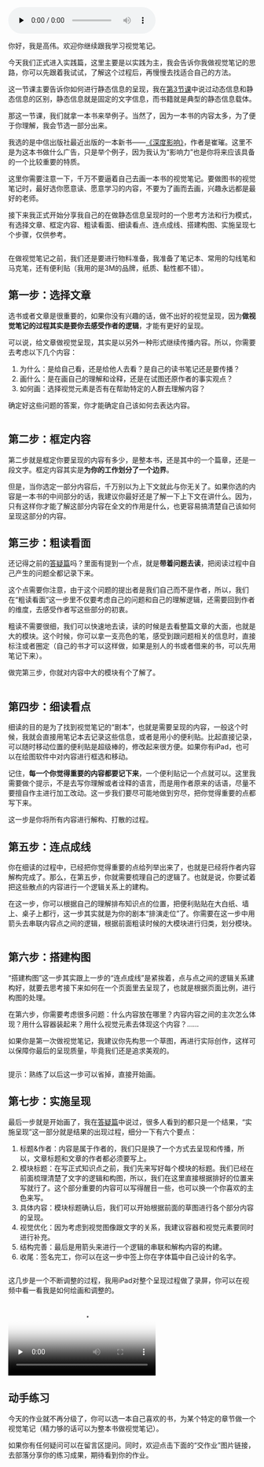 <audio id="audio" title="12 | 静态实践：如何做图书的视觉笔记？" controls="" preload="none"><source id="mp3" src="https://static001.geekbang.org/resource/audio/a8/3c/a8a60f58c9f3882f913b0eb03fcbf73c.mp3"></audio>

你好，我是高伟。欢迎你继续跟我学习视觉笔记。

今天我们正式进入实践篇，这里主要是以实践为主，我会告诉你我做视觉笔记的思路，你可以先跟着我试试，了解这个过程后，再慢慢去找适合自己的方法。

这一节课主要告诉你如何进行静态信息的呈现，我在[第3节课](https://time.geekbang.org/column/article/228490?utm_source=web&amp;utm_medium=geektime&amp;utm_campaign=306-presell&amp;utm_content=pc0420&amp;utm_term=pc_interstitial_249)中说过动态信息和静态信息的区别，静态信息就是固定的文字信息，而书籍就是典型的静态信息载体。

那这一节课，我们就拿一本书来举例子。当然了，因为一本书的内容太多，为了便于你理解，我会节选一部分出来。

我选的是中信出版社最近出版的一本新书——[《深度影响》](https://book.douban.com/subject/35003046/)，作者是崔璀。这里不是为这本书做什么广告，只是举个例子，因为我认为“影响力”也是你将来应该具备的一个比较重要的特质。

这里你需要注意一下，千万不要逼着自己去画一本书的视觉笔记。要做图书的视觉笔记时，最好选你愿意读、愿意学习的内容，不要为了画而去画，兴趣永远都是最好的老师。

接下来我正式开始分享我自己的在做静态信息呈现时的一个思考方法和行为模式，有选择文章、框定内容、粗读看面、细读看点、连点成线、搭建构图、实施呈现七个步骤，仅供参考。

<img src="https://static001.geekbang.org/resource/image/ad/43/adf9b79ebe27bb53c41f0d0751101743.jpg" alt="">

在做视觉笔记之前，我们还是要进行物料准备，我准备了笔记本、常用的勾线笔和马克笔，还有便利贴（我用的是3M的品牌，纸质、黏性都不错）。

## 第一步：选择文章

选书或者文章是很重要的，如果你没有兴趣的话，做不出好的视觉呈现，因为**做视觉笔记的过程其实是要你去感受作者的逻辑**，才能有更好的呈现。

可以说，给文章做视觉呈现，其实是以另外一种形式继续传播内容。所以，你需要去考虑以下几个内容：

1. 为什么：是给自己看，还是给他人去看？是自己的读书笔记还是要传播？
1. 画什么：是在画自己的理解和诠释，还是在试图还原作者的事实观点？
1. 如何画：选择视觉元素是否有在帮助特定的人群去理解内容？

确定好这些问题的答案，你才能确定自己该如何去表达内容。

<img src="https://static001.geekbang.org/resource/image/31/d7/31d11762bf8889b35b960bd74ab45bd7.jpg" alt="">

## 第二步：框定内容

第二步就是框定你要呈现的内容有多少，是整本书，还是其中的一个篇章，还是一段文字。框定内容其实是**为你的工作划分了一个边界**。

但是，当你选定一部分内容后，千万别以为上下文就此与你无关了。如果你选的内容是一本书的中间部分的话，我建议你最好还是了解一下上下文在讲什么。因为，只有这样你才能了解这部分内容在全文的作用是什么，也更容易搞清楚自己该如何呈现这部分的内容。

## 第三步：粗读看面

还记得之前的[答疑篇](https://time.geekbang.org/column/article/230208?utm_source=web&amp;utm_medium=geektime&amp;utm_campaign=306-presell&amp;utm_content=pc0420&amp;utm_term=pc_interstitial_249)吗？里面有提到一个点，就是**带着问题去读**，把阅读过程中自己产生的问题全都记录下来。

这个点需要你注意，由于这个问题的提出者是我们自己而不是作者，所以，我们在“粗读看面”这一步里不仅要考虑自己的问题和自己的理解逻辑，还需要回到作者的维度，去感受作者写这些部分的初衷。

粗读不需要很细，我们可以快速地去读，读的时候是去看整篇文章的大面，也就是大的模块。这个时候，你可以拿一支亮色的笔，感受到跟问题相关的信息时，直接标注或者圈定（自己的书才可以这样做，如果是别人的书或者借来的书，可以先用笔记下来）。

做完第三步，你就对内容中大的模块有个了解了。

<img src="https://static001.geekbang.org/resource/image/33/6f/33805fea51796b34d32e1ef2e62cda6f.jpg" alt="">

## 第四步：细读看点

细读的目的是为了找到视觉笔记的“剧本”，也就是需要呈现的内容，一般这个时候，我就会直接用笔记本去记录这些信息，或者是用小的便利贴。比起直接记录，可以随时移动位置的便利贴是超级棒的，修改起来很方便。如果你有iPad，也可以在绘图软件中对内容进行框选和移动。

记住，**每一个你觉得重要的内容都要记下来**，一个便利贴记一个点就可以。这里我需要做个提示，不是去写你理解或者诠释的语言，而是用作者原来的话语，尽量不要擅自作主进行加工改动。这一步我们要尽可能地做到穷尽，把你觉得重要的点都写下来。

这一步是你将所有内容进行解构、打散的过程。

## 第五步：连点成线

你在细读的过程中，已经把你觉得重要的点给列举出来了，也就是已经将作者内容解构完成了。那么，在第五步，你就需要梳理自己的逻辑了。也就是说，你要试着把这些散点的内容进行一个逻辑关系上的建构。

在这一步，你可以根据自己的理解排布知识点的位置，把便利贴贴在大白纸、墙上、桌子上都行，这一步其实就是为你的剧本“排演走位”了。你需要在这一步中用箭头去串联内容点之间的逻辑，根据前面粗读时候的大模块进行归类，划分模块。

<img src="https://static001.geekbang.org/resource/image/b4/1e/b4d549b8a8694d1cc0dd6dc4d807441e.jpg" alt="">

## 第六步：搭建构图

“搭建构图”这一步其实跟上一步的“连点成线”是紧挨着，点与点之间的逻辑关系建构好，就要去思考接下来如何在一个页面里去呈现了，也就是根据页面比例，进行构图的处理。

在第六步，你需要考虑很多问题：什么内容放在哪里？内容内容之间的主次怎么体现？用什么容器装起来？用什么视觉元素去体现这个内容？……

如果你是第一次做视觉笔记，我建议你先构思一个草图，再进行实际创作，这样可以保障你最后的呈现质量，毕竟我们还是追求美观的。

<img src="https://static001.geekbang.org/resource/image/56/da/56388e1dfa0cfd873aee1b0d54c08dda.jpg" alt="">

> 
提示：熟练了以后这一步可以省掉，直接开始画。


## 第七步：实施呈现

最后一步就是开始画了，我在[答疑篇](https://time.geekbang.org/column/article/230208?utm_source=web&amp;utm_medium=geektime&amp;utm_campaign=306-presell&amp;utm_content=pc0420&amp;utm_term=pc_interstitial_249)中说过，很多人看到的都只是一个结果，“实施呈现”这一部分就是结果的出现过程，细分一下有六个要点：

1. 标题&amp;作者：内容是属于作者的，我们只是换了一个方式去呈现和传播，所以，文章标题和文章的作者都必须要写上。
1. 模块标题：在写正式知识点之前，我们先来写好每个模块的标题。我们已经在前面梳理清楚了文字的逻辑和构图，所以，我们在这里直接根据排好的位置来写就行了。这个部分重要的内容可以写得醒目一些，也可以换一个你喜欢的主色来写。
1. 具体内容：模块标题确认后，我们可以开始根据前面的草图进行各个部分内容的呈现。
1. 视觉优化：因为考虑到视觉图像跟文字的关系，我建议容器和视觉元素要同时进行补充。
1. 结构完善：最后是用箭头来进行一个逻辑的串联和解构内容的构建。
1. 收尾：签名完工，你可以在这一步中签上你在字体篇中自己设计的名字。

<img src="https://static001.geekbang.org/resource/image/72/6c/72c008ac7890853acb935c1da855f26c.jpg" alt="">

这几步是一个不断调整的过程，我用iPad对整个呈现过程做了录屏，你可以在视频中看一看我是如何绘画和调整的。

<video poster="https://media001.geekbang.org/2ed933374c56478db0b3e6d933be4a9c/snapshots/3706adab0a4842fd935912c59c554748-00005.jpg" preload="none" controls=""><source src="https://media001.geekbang.org/customerTrans/7e27d07d27d407ebcc195a0e78395f55/7cd1c84-172228c6ac3-0000-0000-01d-dbacd.mp4" type="video/mp4"><source src="https://media001.geekbang.org/2ed933374c56478db0b3e6d933be4a9c/947eb5ec0ec441f898f67137143db8ae-af314eaf7a1dac581d4d144d9520715c-sd.m3u8" type="application/x-mpegURL"></video>

## 动手练习

今天的作业就不再分级了，你可以选一本自己喜欢的书，为某个特定的章节做一个视觉笔记（精力够的话可以为整本书做视觉笔记）。

如果你有任何疑问可以在留言区提问。同时，欢迎点击下面的“交作业”图片链接，去部落分享你的练习成果，期待看到你的作业。
